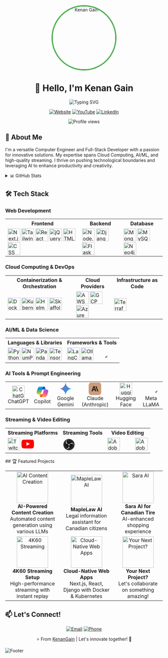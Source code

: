 <div align="center">
  <img src="https://github.com/KenanGain/KenanGain/blob/main/Screenshot_20230128-144804490-01.jpeg" alt="Kenan Gain" width="200" height="200" style="border-radius:50%; object-fit: cover; border: 4px solid #4CAF50;">
</div>

<h1 align="center">👋 Hello, I'm Kenan Gain</h1>

<p align="center">
  <img src="https://readme-typing-svg.herokuapp.com?font=Fira+Code&pause=1000&color=2196F3&center=true&vCenter=true&width=435&lines=Computer+Engineer;Full-Stack+Developer;AI+Enthusiast" alt="Typing SVG" />
</p>

<p align="center">
  <a href="https://www.kenangain.com/"><img src="https://img.shields.io/badge/Website-kenangain.com-1abc9c?style=for-the-badge&logo=google-chrome" alt="Website"></a>
  <a href="https://www.youtube.com/@KnightGamer87"><img src="https://img.shields.io/badge/YouTube-KnightGamer87-ff0000?style=for-the-badge&logo=youtube" alt="YouTube"></a>
  <a href="https://www.linkedin.com/in/kenan-gain-33048518a/"><img src="https://img.shields.io/badge/LinkedIn-Kenan%20Gain-0077b5?style=for-the-badge&logo=linkedin" alt="LinkedIn"></a>
</p>

<p align="center">
  <img src="https://komarev.com/ghpvc/?username=KenanGain&color=blueviolet&style=flat-square&label=Profile+Views" alt="Profile views">
</p>

## 🚀 About Me

I'm a versatile Computer Engineer and Full-Stack Developer with a passion for innovative solutions. My expertise spans Cloud Computing, AI/ML, and high-quality streaming. I thrive on pushing technological boundaries and leveraging AI to enhance productivity and creativity.

<details>
<summary>📊 GitHub Stats</summary>
<p align="center">
  <img src="https://github-readme-stats.vercel.app/api?username=KenanGain&show_icons=true&theme=radical" alt="Kenan's GitHub stats">
  <img src="https://github-readme-streak-stats.herokuapp.com/?user=KenanGain&theme=radical" alt="Kenan's GitHub streak">
</p>
</details>

## 🛠️ Tech Stack

### Web Development

<table>
  <tr>
    <th>Frontend</th>
    <th>Backend</th>
    <th>Database</th>
  </tr>
  <tr>
    <td>
      <img src="https://cdn.worldvectorlogo.com/logos/next-js.svg" width="40" height="40" alt="Next.js"/>
      <img src="https://cdn.worldvectorlogo.com/logos/tailwindcss.svg" width="40" height="40" alt="Tailwind CSS"/>
      <img src="https://cdn.worldvectorlogo.com/logos/react-2.svg" width="40" height="40" alt="React"/>
      <img src="https://cdn.worldvectorlogo.com/logos/jquery-4.svg" width="40" height="40" alt="jQuery"/>
      <img src="https://cdn.worldvectorlogo.com/logos/html-1.svg" width="40" height="40" alt="HTML"/>
      <img src="https://cdn.worldvectorlogo.com/logos/css-3.svg" width="40" height="40" alt="CSS"/>
    </td>
    <td>
      <img src="https://cdn.worldvectorlogo.com/logos/nodejs-icon.svg" width="40" height="40" alt="Node.js"/>
      <img src="https://cdn.worldvectorlogo.com/logos/django.svg" width="40" height="40" alt="Django"/>
      <img src="https://cdn.worldvectorlogo.com/logos/flask.svg" width="40" height="40" alt="Flask"/>
    </td>
    <td>
      <img src="https://cdn.worldvectorlogo.com/logos/mongodb-icon-1.svg" width="40" height="40" alt="MongoDB"/>
      <img src="https://cdn.worldvectorlogo.com/logos/mysql-6.svg" width="40" height="40" alt="MySQL"/>
      <img src="https://dist.neo4j.com/wp-content/uploads/20210423072157/neo4j-logo-2020-1.svg" width="40" height="40" alt="Neo4j"/>
    </td>
  </tr>
</table>

### Cloud Computing & DevOps

<table>
  <tr>
    <th>Containerization & Orchestration</th>
    <th>Cloud Providers</th>
    <th>Infrastructure as Code</th>
  </tr>
  <tr>
    <td>
      <img src="https://cdn.worldvectorlogo.com/logos/docker.svg" width="40" height="40" alt="Docker"/>
      <img src="https://www.vectorlogo.zone/logos/kubernetes/kubernetes-icon.svg" width="40" height="40" alt="Kubernetes"/>
      <img src="https://helm.sh/img/helm.svg" width="40" height="40" alt="Helm"/>
      <img src="https://skaffold.dev/images/skaffold-logo-white.png" width="40" height="40" alt="Skaffold"/>
    </td>
    <td>
      <img src="https://cdn.worldvectorlogo.com/logos/aws-2.svg" width="40" height="40" alt="AWS"/>
      <img src="https://cdn.worldvectorlogo.com/logos/google-cloud-1.svg" width="40" height="40" alt="GCP"/>
      <img src="https://cdn.worldvectorlogo.com/logos/azure-1.svg" width="40" height="40" alt="Azure"/>
    </td>
    <td>
      <img src="https://cdn.worldvectorlogo.com/logos/terraform-enterprise.svg" width="40" height="40" alt="Terraform"/>
    </td>
  </tr>
</table>

### AI/ML & Data Science

<table>
  <tr>
    <th>Languages & Libraries</th>
    <th>Frameworks & Tools</th>
  </tr>
  <tr>
    <td>
      <img src="https://cdn.worldvectorlogo.com/logos/python-5.svg" width="40" height="40" alt="Python"/>
      <img src="https://cdn.worldvectorlogo.com/logos/numpy-1.svg" width="40" height="40" alt="NumPy"/>
      <img src="https://cdn.worldvectorlogo.com/logos/pandas-1.svg" width="40" height="40" alt="Pandas"/>
      <img src="https://cdn.worldvectorlogo.com/logos/tensorflow-2.svg" width="40" height="40" alt="TensorFlow"/>
    </td>
    <td>
      <img src="https://raw.githubusercontent.com/hwchase17/langchain/master/.github/logo.svg" width="40" height="40" alt="LangChain"/>
      <img src="https://ollama.ai/public/ollama.png" width="40" height="40" alt="Ollama"/>
      <svg  width="40" height="40" id="Layer_1" data-name="Layer 1" xmlns="http://www.w3.org/2000/svg" xmlns:xlink="http://www.w3.org/1999/xlink" viewBox="0 0 287.56 191"><defs><style>.cls-1{fill:#0081fb;}.cls-2{fill:url(#linear-gradient);}.cls-3{fill:url(#linear-gradient-2);}</style><linearGradient id="linear-gradient" x1="62.34" y1="101.45" x2="260.34" y2="91.45" gradientTransform="matrix(1, 0, 0, -1, 0, 192)" gradientUnits="userSpaceOnUse"><stop offset="0" stop-color="#0064e1"/><stop offset="0.4" stop-color="#0064e1"/><stop offset="0.83" stop-color="#0073ee"/><stop offset="1" stop-color="#0082fb"/></linearGradient><linearGradient id="linear-gradient-2" x1="41.42" y1="53" x2="41.42" y2="126" gradientTransform="matrix(1, 0, 0, -1, 0, 192)" gradientUnits="userSpaceOnUse"><stop offset="0" stop-color="#0082fb"/><stop offset="1" stop-color="#0064e0"/></linearGradient></defs><title>facebook-meta</title><path class="cls-1" d="M31.06,126c0,11,2.41,19.41,5.56,24.51A19,19,0,0,0,53.19,160c8.1,0,15.51-2,29.79-21.76,11.44-15.83,24.92-38,34-52l15.36-23.6c10.67-16.39,23-34.61,37.18-47C181.07,5.6,193.54,0,206.09,0c21.07,0,41.14,12.21,56.5,35.11,16.81,25.08,25,56.67,25,89.27,0,19.38-3.82,33.62-10.32,44.87C271,180.13,258.72,191,238.13,191V160c17.63,0,22-16.2,22-34.74,0-26.42-6.16-55.74-19.73-76.69-9.63-14.86-22.11-23.94-35.84-23.94-14.85,0-26.8,11.2-40.23,31.17-7.14,10.61-14.47,23.54-22.7,38.13l-9.06,16c-18.2,32.27-22.81,39.62-31.91,51.75C84.74,183,71.12,191,53.19,191c-21.27,0-34.72-9.21-43-23.09C3.34,156.6,0,141.76,0,124.85Z"/><path class="cls-2" d="M24.49,37.3C38.73,15.35,59.28,0,82.85,0c13.65,0,27.22,4,41.39,15.61,15.5,12.65,32,33.48,52.63,67.81l7.39,12.32c17.84,29.72,28,45,33.93,52.22,7.64,9.26,13,12,19.94,12,17.63,0,22-16.2,22-34.74l27.4-.86c0,19.38-3.82,33.62-10.32,44.87C271,180.13,258.72,191,238.13,191c-12.8,0-24.14-2.78-36.68-14.61-9.64-9.08-20.91-25.21-29.58-39.71L146.08,93.6c-12.94-21.62-24.81-37.74-31.68-45C107,40.71,97.51,31.23,82.35,31.23c-12.27,0-22.69,8.61-31.41,21.78Z"/><path class="cls-3" d="M82.35,31.23c-12.27,0-22.69,8.61-31.41,21.78C38.61,71.62,31.06,99.34,31.06,126c0,11,2.41,19.41,5.56,24.51L10.14,167.91C3.34,156.6,0,141.76,0,124.85,0,94.1,8.44,62.05,24.49,37.3,38.73,15.35,59.28,0,82.85,0Z"/></svg>
    </td>
  </tr>
</table>

### AI Tools & Prompt Engineering

<table>
  <tr>
    <td align="center"><img src="https://upload.wikimedia.org/wikipedia/commons/0/04/ChatGPT_logo.svg" width="40" height="40" alt="ChatGPT"/><br>ChatGPT</td>
    <td align="center"><svg width="40" height="40" xmlns="http://www.w3.org/2000/svg" fill="none" viewBox="0 0 48 48"><path d="M34.142 7.325A4.63 4.63 0 0029.7 4H28.35a4.63 4.63 0 00-4.554 3.794L21.48 20.407l.575-1.965a4.63 4.63 0 014.444-3.33h7.853l3.294 1.282 3.175-1.283h-.926a4.63 4.63 0 01-4.443-3.325l-1.31-4.461z" fill="url(#prefix__paint0_radial_56201_15503)"/><path d="M14.33 40.656A4.63 4.63 0 0018.779 44h2.87a4.63 4.63 0 004.629-4.51l.312-12.163-.654 2.233a4.63 4.63 0 01-4.443 3.329h-7.919l-2.823-1.532-3.057 1.532h.912a4.63 4.63 0 014.447 3.344l1.279 4.423z" fill="url(#prefix__paint1_radial_56201_15503)"/><path d="M29.5 4H13.46c-4.583 0-7.332 6.057-9.165 12.113C2.123 23.29-.72 32.885 7.503 32.885h6.925a4.63 4.63 0 004.456-3.358 2078.617 2078.617 0 014.971-17.156c.843-2.843 1.544-5.284 2.621-6.805C27.08 4.714 28.086 4 29.5 4z" fill="url(#prefix__paint2_linear_56201_15503)"/><path d="M29.5 4H13.46c-4.583 0-7.332 6.057-9.165 12.113C2.123 23.29-.72 32.885 7.503 32.885h6.925a4.63 4.63 0 004.456-3.358 2078.617 2078.617 0 014.971-17.156c.843-2.843 1.544-5.284 2.621-6.805C27.08 4.714 28.086 4 29.5 4z" fill="url(#prefix__paint3_linear_56201_15503)"/><path d="M18.498 44h16.04c4.582 0 7.332-6.058 9.165-12.115 2.171-7.177 5.013-16.775-3.208-16.775h-6.926a4.63 4.63 0 00-4.455 3.358 2084.036 2084.036 0 01-4.972 17.16c-.842 2.843-1.544 5.285-2.62 6.806-.604.852-1.61 1.566-3.024 1.566z" fill="url(#prefix__paint4_radial_56201_15503)"/><path d="M18.498 44h16.04c4.582 0 7.332-6.058 9.165-12.115 2.171-7.177 5.013-16.775-3.208-16.775h-6.926a4.63 4.63 0 00-4.455 3.358 2084.036 2084.036 0 01-4.972 17.16c-.842 2.843-1.544 5.285-2.62 6.806-.604.852-1.61 1.566-3.024 1.566z" fill="url(#prefix__paint5_linear_56201_15503)"/><defs><radialGradient id="prefix__paint0_radial_56201_15503" cx="0" cy="0" r="1" gradientUnits="userSpaceOnUse" gradientTransform="matrix(-10.96051 -13.38922 12.59013 -10.30637 38.005 20.514)"><stop offset=".096" stop-color="#00AEFF"/><stop offset=".773" stop-color="#2253CE"/><stop offset="1" stop-color="#0736C4"/></radialGradient><radialGradient id="prefix__paint1_radial_56201_15503" cx="0" cy="0" r="1" gradientUnits="userSpaceOnUse" gradientTransform="rotate(51.84 -28.201 27.85) scale(15.9912 15.5119)"><stop stop-color="#FFB657"/><stop offset=".634" stop-color="#FF5F3D"/><stop offset=".923" stop-color="#C02B3C"/></radialGradient><radialGradient id="prefix__paint4_radial_56201_15503" cx="0" cy="0" r="1" gradientUnits="userSpaceOnUse" gradientTransform="rotate(109.274 16.301 20.802) scale(38.3873 45.9867)"><stop offset=".066" stop-color="#8C48FF"/><stop offset=".5" stop-color="#F2598A"/><stop offset=".896" stop-color="#FFB152"/></radialGradient><linearGradient id="prefix__paint2_linear_56201_15503" x1="12.5" y1="7.5" x2="14.788" y2="33.975" gradientUnits="userSpaceOnUse"><stop offset=".156" stop-color="#0D91E1"/><stop offset=".487" stop-color="#52B471"/><stop offset=".652" stop-color="#98BD42"/><stop offset=".937" stop-color="#FFC800"/></linearGradient><linearGradient id="prefix__paint3_linear_56201_15503" x1="14.5" y1="4" x2="15.75" y2="32.885" gradientUnits="userSpaceOnUse"><stop stop-color="#3DCBFF"/><stop offset=".247" stop-color="#0588F7" stop-opacity="0"/></linearGradient><linearGradient id="prefix__paint5_linear_56201_15503" x1="42.586" y1="13.346" x2="42.569" y2="21.215" gradientUnits="userSpaceOnUse"><stop offset=".058" stop-color="#F8ADFA"/><stop offset=".708" stop-color="#A86EDD" stop-opacity="0"/></linearGradient></defs></svg><br>Copilot</td>
    <td align="center"><svg width="40" height="40" fill="none" xmlns="http://www.w3.org/2000/svg" viewBox="0 0 16 16"><path d="M16 8.016A8.522 8.522 0 008.016 16h-.032A8.521 8.521 0 000 8.016v-.032A8.521 8.521 0 007.984 0h.032A8.522 8.522 0 0016 7.984v.032z" fill="url(#prefix__paint0_radial_980_20147)"/><defs><radialGradient id="prefix__paint0_radial_980_20147" cx="0" cy="0" r="1" gradientUnits="userSpaceOnUse" gradientTransform="matrix(16.1326 5.4553 -43.70045 129.2322 1.588 6.503)"><stop offset=".067" stop-color="#9168C0"/><stop offset=".343" stop-color="#5684D1"/><stop offset=".672" stop-color="#1BA1E3"/></radialGradient></defs></svg><br>Google Gemini</td>
    <td align="center"><svg width="40" height="40" xmlns="http://www.w3.org/2000/svg" shape-rendering="geometricPrecision" text-rendering="geometricPrecision" image-rendering="optimizeQuality" fill-rule="evenodd" clip-rule="evenodd" viewBox="0 0 512 512"><rect fill="#CC9B7A" width="512" height="512" rx="104.187" ry="105.042"/><path fill="#1F1F1E" fill-rule="nonzero" d="M318.663 149.787h-43.368l78.952 212.423 43.368.004-78.952-212.427zm-125.326 0l-78.952 212.427h44.255l15.932-44.608 82.846-.004 16.107 44.612h44.255l-79.126-212.427h-45.317zm-4.251 128.341l26.91-74.701 27.083 74.701h-53.993z"/></svg><br>Claude (Anthropic)</td>
    <td align="center"><img src="https://huggingface.co/front/assets/huggingface_logo-noborder.svg" width="40" height="40" alt="Hugging Face"/><br>Hugging Face</td>
    <td align="center"><svg width="40" height="40" id="Layer_1" data-name="Layer 1" xmlns="http://www.w3.org/2000/svg" xmlns:xlink="http://www.w3.org/1999/xlink" viewBox="0 0 287.56 191"><defs><style>.cls-1{fill:#0081fb;}.cls-2{fill:url(#linear-gradient);}.cls-3{fill:url(#linear-gradient-2);}</style><linearGradient id="linear-gradient" x1="62.34" y1="101.45" x2="260.34" y2="91.45" gradientTransform="matrix(1, 0, 0, -1, 0, 192)" gradientUnits="userSpaceOnUse"><stop offset="0" stop-color="#0064e1"/><stop offset="0.4" stop-color="#0064e1"/><stop offset="0.83" stop-color="#0073ee"/><stop offset="1" stop-color="#0082fb"/></linearGradient><linearGradient id="linear-gradient-2" x1="41.42" y1="53" x2="41.42" y2="126" gradientTransform="matrix(1, 0, 0, -1, 0, 192)" gradientUnits="userSpaceOnUse"><stop offset="0" stop-color="#0082fb"/><stop offset="1" stop-color="#0064e0"/></linearGradient></defs><title>facebook-meta</title><path class="cls-1" d="M31.06,126c0,11,2.41,19.41,5.56,24.51A19,19,0,0,0,53.19,160c8.1,0,15.51-2,29.79-21.76,11.44-15.83,24.92-38,34-52l15.36-23.6c10.67-16.39,23-34.61,37.18-47C181.07,5.6,193.54,0,206.09,0c21.07,0,41.14,12.21,56.5,35.11,16.81,25.08,25,56.67,25,89.27,0,19.38-3.82,33.62-10.32,44.87C271,180.13,258.72,191,238.13,191V160c17.63,0,22-16.2,22-34.74,0-26.42-6.16-55.74-19.73-76.69-9.63-14.86-22.11-23.94-35.84-23.94-14.85,0-26.8,11.2-40.23,31.17-7.14,10.61-14.47,23.54-22.7,38.13l-9.06,16c-18.2,32.27-22.81,39.62-31.91,51.75C84.74,183,71.12,191,53.19,191c-21.27,0-34.72-9.21-43-23.09C3.34,156.6,0,141.76,0,124.85Z"/><path class="cls-2" d="M24.49,37.3C38.73,15.35,59.28,0,82.85,0c13.65,0,27.22,4,41.39,15.61,15.5,12.65,32,33.48,52.63,67.81l7.39,12.32c17.84,29.72,28,45,33.93,52.22,7.64,9.26,13,12,19.94,12,17.63,0,22-16.2,22-34.74l27.4-.86c0,19.38-3.82,33.62-10.32,44.87C271,180.13,258.72,191,238.13,191c-12.8,0-24.14-2.78-36.68-14.61-9.64-9.08-20.91-25.21-29.58-39.71L146.08,93.6c-12.94-21.62-24.81-37.74-31.68-45C107,40.71,97.51,31.23,82.35,31.23c-12.27,0-22.69,8.61-31.41,21.78Z"/><path class="cls-3" d="M82.35,31.23c-12.27,0-22.69,8.61-31.41,21.78C38.61,71.62,31.06,99.34,31.06,126c0,11,2.41,19.41,5.56,24.51L10.14,167.91C3.34,156.6,0,141.76,0,124.85,0,94.1,8.44,62.05,24.49,37.3,38.73,15.35,59.28,0,82.85,0Z"/></svg><br>Meta LLaMA</td>
  </tr>
</table>

### Streaming & Video Editing

<table>
  <tr>
    <th>Streaming Platforms</th>
    <th>Streaming Tools</th>
    <th>Video Editing</th>
  </tr>
  <tr>
    <td>
      <img src="https://cdn.worldvectorlogo.com/logos/twitch-logo-2019.svg" width="40" height="40" alt="Twitch"/>
      <svg width="40" height="40" xmlns="http://www.w3.org/2000/svg"  viewBox="0 0 333333 333333" shape-rendering="geometricPrecision" text-rendering="geometricPrecision" image-rendering="optimizeQuality" fill-rule="evenodd" clip-rule="evenodd"><path d="M329930 100020s-3254-22976-13269-33065c-12691-13269-26901-13354-33397-14124-46609-3396-116614-3396-116614-3396h-122s-69973 0-116608 3396c-6522 793-20712 848-33397 14124C6501 77044 3316 100020 3316 100020S-1 126982-1 154001v25265c0 26962 3315 53979 3315 53979s3254 22976 13207 33082c12685 13269 29356 12838 36798 14254 26685 2547 113354 3315 113354 3315s70065-124 116675-3457c6522-770 20706-848 33397-14124 10021-10089 13269-33090 13269-33090s3319-26962 3319-53979v-25263c-67-26962-3384-53979-3384-53979l-18 18-2-2zM132123 209917v-93681l90046 46997-90046 46684z" fill="red"/></svg>
    </td>
    <td>
      <?xml version="1.0" encoding="UTF-8"?><svg  width="40" height="40" id="Layer_1" data-name="Layer 1" xmlns="http://www.w3.org/2000/svg" xmlns:xlink="http://www.w3.org/1999/xlink" viewBox="0 0 993 993"><defs><style>.cls-1{fill:url(#radial-gradient);}.cls-2{fill:none;}.cls-3{fill:url(#radial-gradient-2);}.cls-4{fill:url(#radial-gradient-3);}.cls-5{clip-path:url(#clip-path);}.cls-6{fill:url(#radial-gradient-5);}.cls-7{clip-path:url(#clip-path-2);}.cls-8{fill:url(#radial-gradient-6);}.cls-9{fill:url(#radial-gradient-7);}</style><radialGradient id="radial-gradient" cx="512.06144" cy="512.12118" r="444.12235" gradientUnits="userSpaceOnUse"><stop offset="0.99" stop-opacity="0.5"/><stop offset="1" stop-opacity="0"/></radialGradient><radialGradient id="radial-gradient-2" cx="514.5" cy="516.5" r="496.5" gradientUnits="userSpaceOnUse"><stop offset="0.91341"/><stop offset="1" stop-opacity="0"/></radialGradient><radialGradient id="radial-gradient-3" cx="512.05911" cy="512.1212" r="486.27268" gradientUnits="userSpaceOnUse"><stop offset="0.99" stop-color="#fff"/><stop offset="0.99505" stop-color="#fdfdfd"/><stop offset="0.99687" stop-color="#f6f6f6"/><stop offset="0.99817" stop-color="#ebebeb"/><stop offset="0.99921" stop-color="#dadada"/><stop offset="1" stop-color="#c7c7c7"/></radialGradient><clipPath id="clip-path" transform="translate(-18 -20)"><path id="SVGID" class="cls-1" d="M67.93793,512.1212c0,245.28622,198.83963,444.12116,444.12116,444.12116S956.185,757.40742,956.185,512.1212C956.185,266.83966,757.34063,68,512.05909,68S67.93793,266.83966,67.93793,512.1212"/></clipPath><radialGradient id="radial-gradient-5" cx="494.0614" cy="492.1212" r="444.12237" xlink:href="#radial-gradient"/><clipPath id="clip-path-2" transform="translate(-18 -20)"><path class="cls-2" d="M71.60309,512.1212c0,243.262,197.19869,440.456,440.456,440.456s440.46067-197.194,440.46067-440.456c0-243.25733-197.20334-440.45606-440.46067-440.45606S71.60309,268.86387,71.60309,512.1212"/></clipPath><radialGradient id="radial-gradient-6" cx="5.29522" cy="1029.31443" r="4.65333" gradientTransform="matrix(94.65428, 0, 0, -94.65428, -7.15418, 97921.13875)" gradientUnits="userSpaceOnUse"><stop offset="0"/><stop offset="1" stop-color="#322f32"/></radialGradient><radialGradient id="radial-gradient-7" cx="578.89023" cy="473.31944" r="353.94182" gradientTransform="translate(0 -45.94173) scale(1 1.09706)" gradientUnits="userSpaceOnUse"><stop offset="0" stop-color="#c2c0c2"/><stop offset="1" stop-color="#ebebeb"/></radialGradient></defs><title>OBS-Alt-2</title><path class="cls-3" d="M514.5,20C788.71048,20,1011,242.28952,1011,516.5S788.71048,1013,514.5,1013,18,790.71056,18,516.5,240.28946,20,514.5,20" transform="translate(-18 -20)" shape-rendering="geometricPrecision"/><path class="cls-4" d="M512.05911,25.84852c268.56207,0,486.27268,217.71061,486.27268,486.27268S780.62118,998.39388,512.05911,998.39388,25.78643,780.68334,25.78643,512.1212,243.497,25.84852,512.05911,25.84852" transform="translate(-18 -20)" shape-rendering="geometricPrecision"/><path id="SVGID-2" data-name="SVGID" class="cls-1" d="M67.93793,512.1212c0,245.28622,198.83963,444.12116,444.12116,444.12116S956.185,757.40742,956.185,512.1212C956.185,266.83966,757.34063,68,512.05909,68S67.93793,266.83966,67.93793,512.1212" transform="translate(-18 -20)" shape-rendering="geometricPrecision"/><g class="cls-5"><rect class="cls-6" x="49.93786" y="48" width="888.24709" height="888.2424" shape-rendering="geometricPrecision"/></g><g class="cls-7"><rect class="cls-8" x="53.60302" y="51.66514" width="880.91676" height="880.91211" shape-rendering="geometricPrecision"/></g><path class="cls-9" d="M684.907,370.50177a199.24212,199.24212,0,0,1-277.2406,70.45605A202.74787,202.74787,0,0,1,362.753,403.18446a198.9214,198.9214,0,0,1-49.89819-141.13313c.28387-5.78965.76859-11.56257,1.52683-17.30975.74726-5.66395,1.7459-11.30258,2.97756-16.87354q1.89659-8.57846,4.54716-16.96232,2.572-8.15982,5.86352-16.07336c2.27456-5.48511,4.8105-10.85411,7.54648-16.122,2.88124-5.54761,6.07307-10.94466,9.4812-16.1843q4.7149-7.24866,10.04419-14.06235c3.85433-4.95083,7.95005-9.72719,12.27081-14.27641q6.54174-6.88764,13.66916-13.16194c4.83847-4.26274,9.91241-8.2498,15.13962-12.02191q4.04222-2.917,8.23639-5.61188a244.394,244.394,0,0,0-109.08168,323.486q.82056,1.704,1.66751,3.39519.38468.7681.77476,1.53348a4.60036,4.60036,0,0,0,.46987.91713c.32364.35883.40473.29867.89987.28969,2.578-.04676,5.15806-.03471,7.73585.021q7.14438.15426,14.26584.8147A199.577,199.577,0,0,1,499.05209,600.21532a201.32943,201.32943,0,0,1,.64133,60.16627A198.7484,198.7484,0,0,1,453.532,762.237a202.19273,202.19273,0,0,1-49.77669,41.78411A199.86222,199.86222,0,0,1,279.6049,830.51543a203.06671,203.06671,0,0,1-23.20252-4.02994c-4.95445-1.16337-9.85994-2.531-14.71085-4.07118a242.60378,242.60378,0,0,0,68.54706,18.97282,247.03638,247.03638,0,0,0,66.4102-.79809,243.52975,243.52975,0,0,0,108.66832-44.88732,246.04226,246.04226,0,0,0,59.73343-63.07421q1.04115-1.58711,2.05761-3.19021c.263-.41478.85074-1.06891.77441-1.50894a8.49447,8.49447,0,0,0-1.05057-1.9447q-2.00279-3.75737-3.8436-7.59815-3.698-7.71623-6.7219-15.73206a198.01918,198.01918,0,0,1-9.34078-33.367,200.87418,200.87418,0,0,1,.041-73.98045A197.88137,197.88137,0,0,1,548.324,536.05063,199.08091,199.08091,0,0,1,721.41371,432.9917q7.33682-.05093,14.66347.42449,7.066.47,14.088,1.41786,6.952.95079,13.82736,2.39389,6.73038,1.4208,13.355,3.29017,6.48924,1.84088,12.8432,4.11821,6.44067,2.31259,12.7085,5.06391,6.3891,2.79015,12.56139,6.04592,6.16559,3.24277,12.09984,6.9069c3.71356,2.2975,7.36439,4.705,10.91293,7.25121q5.48994,3.93921,10.72616,8.20808c3.603,2.93077,7.0801,6.01877,10.46193,9.202q5.40071,5.08362,10.4077,10.563,4.9978,5.44733,9.57009,11.27034c3.4,4.31833,6.6383,8.77214,9.66035,13.36317,3.10448,4.71627,6.03931,9.55546,8.74828,14.51488a200.21456,200.21456,0,0,1,10.06824,21.36634,206.9737,206.9737,0,0,1,7.97272,24.37127,243.74067,243.74067,0,0,0-51.67776-120.94126,245.663,245.663,0,0,0-75.01182-62.48165,242.85789,242.85789,0,0,0-95.94806-28.3044Q689.18423,370.69463,684.907,370.50177Z" transform="translate(-18 -20)" shape-rendering="geometricPrecision"/></svg>
    </td>
    <td>
      <img src="https://cdn.worldvectorlogo.com/logos/adobe-photoshop-2.svg" width="40" height="40" alt="Adobe Photoshop"/>
      <svg width="40" height="40"><!-- Adobe Premiere Pro SVG here --></svg>
      <img src="https://cdn.worldvectorlogo.com/logos/after-effects-1.svg" width="40" height="40" alt="Adobe After Effects"/>
    </td>
  </tr>
</table>
## 🏆 Featured Projects

<table align="center">
  <tr>
    <td align="center">
      <img src="https://via.placeholder.com/150" width="100" height="100" alt="AI Content Creation"/>
      <br>
      <strong>AI-Powered Content Creation</strong>
      <br>
      Automated content generation using various LLMs
    </td>
    <td align="center">
      <img src="https://via.placeholder.com/150" width="100" height="100" alt="MapleLaw AI"/>
      <br>
      <strong>MapleLaw AI</strong>
      <br>
      Legal information assistant for Canadian citizens
    </td>
    <td align="center">
      <img src="https://via.placeholder.com/150" width="100" height="100" alt="Sara AI"/>
      <br>
      <strong>Sara AI for Canadian Tire</strong>
      <br>
      AI-enhanced shopping experience
    </td>
  </tr>
  <tr>
    <td align="center">
      <img src="https://via.placeholder.com/150" width="100" height="100" alt="4K60 Streaming"/>
      <br>
      <strong>4K60 Streaming Setup</strong>
      <br>
      High-performance streaming with instant replay
    </td>
    <td align="center">
      <img src="https://via.placeholder.com/150" width="100" height="100" alt="Cloud-Native Web Apps"/>
      <br>
      <strong>Cloud-Native Web Apps</strong>
      <br>
      Next.js, React, Django with Docker & Kubernetes
    </td>
    <td align="center">
      <img src="https://via.placeholder.com/150" width="100" height="100" alt="Your Next Project?"/>
      <br>
      <strong>Your Next Project?</strong>
      <br>
      Let's collaborate on something amazing!
    </td>
  </tr>
</table>

## 📫 Let's Connect!

<p align="center">
  <a href="mailto:kenangain2910@gmail.com"><img src="https://img.shields.io/badge/Email-kenangain2910%40gmail.com-D14836?style=for-the-badge&logo=gmail&logoColor=white" alt="Email"></a>
  <a href="tel:+14374364786"><img src="https://img.shields.io/badge/Phone-%2B1%20(437--436--4786)-25D366?style=for-the-badge&logo=whatsapp&logoColor=white" alt="Phone"></a>
</p>

<div align="center">
  
⭐️ From [KenanGain](https://github.com/KenanGain) | Let's innovate together! 🚀

</div>

![Footer](https://capsule-render.vercel.app/api?type=waving&color=gradient&height=110&section=footer)
